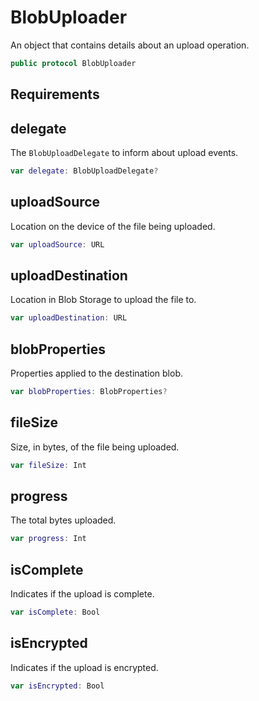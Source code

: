 # BlobUploader

An object that contains details about an upload operation.

``` swift
public protocol BlobUploader
```

## Requirements

## delegate

The `BlobUploadDelegate` to inform about upload events.

``` swift
var delegate:​ BlobUploadDelegate?
```

## uploadSource

Location on the device of the file being uploaded.

``` swift
var uploadSource:​ URL
```

## uploadDestination

Location in Blob Storage to upload the file to.

``` swift
var uploadDestination:​ URL
```

## blobProperties

Properties applied to the destination blob.

``` swift
var blobProperties:​ BlobProperties?
```

## fileSize

Size, in bytes, of the file being uploaded.

``` swift
var fileSize:​ Int
```

## progress

The total bytes uploaded.

``` swift
var progress:​ Int
```

## isComplete

Indicates if the upload is complete.

``` swift
var isComplete:​ Bool
```

## isEncrypted

Indicates if the upload is encrypted.

``` swift
var isEncrypted:​ Bool
```
